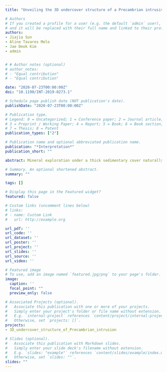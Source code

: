 ```yaml
---
title: "Unveiling the 3D undercover structure of a Precambrian intrusive complex by integrating airborne magnetic and gravity gradient data into 3D quasi-geology model building"

# Authors
# If you created a profile for a user (e.g. the default `admin` user), write the username (folder name) here
# and it will be replaced with their full name and linked to their profile.
authors:
- Jiajia Sun
- Aline Tavares Melo
- Jae Deok Kim
- admin


# # Author notes (optional)
# author_notes:
# - "Equal contribution"
# - "Equal contribution"

date: "2020-07-23T00:00:00Z"
doi: "10.1190/INT-2019-0273.1"

# Schedule page publish date (NOT publication's date).
publishDate: "2020-07-23T00:00:00Z"

# Publication type.
# Legend: 0 = Uncategorized; 1 = Conference paper; 2 = Journal article;
# 3 = Preprint / Working Paper; 4 = Report; 5 = Book; 6 = Book section;
# 7 = Thesis; 8 = Patent
publication_types: ["2"]

# Publication name and optional abbreviated publication name.
publication: "*Interpretation*"
publication_short: ""

abstract: Mineral exploration under a thick sedimentary cover naturally relies on geophysical methods. We have used high-resolution airborne magnetic and gravity gradient data over northeast Iowa to characterize the geology of the concealed Precambrian rocks and evaluate the prospectivity of mineral deposits. Previous researchers have interpreted the magnetic and gravity gradient data in the form of a 2D geologic map of the Precambrian basement rocks, which provides important geophysical constraints on the geologic history and mineral potentials over the Decorah area located in the northeast of Iowa. However, their interpretations are based on 2D data maps and are limited to the two horizontal dimensions. To fully tap into the rich information contained in the high-resolution airborne geophysical data, and to further our understanding of the undercover geology, we have performed separate and joint inversions of magnetic and gravity gradient data to obtain 3D density contrast models and 3D susceptibility models, based on which we carried out geology differentiation. Based on separately inverted physical property values, we have identified 10 geologic units and their spatial distributions in 3D which are all summarized in a 3D quasi-geology model. The extension of 2D geologic interpretation to 3D allows for the discovery of four previously unidentified geologic units, a more detailed classification of the Yavapai country rock, and the identification of the highly anomalous core of the mafic intrusions. Joint inversion allows for the classification of a few geologic units further into several subclasses. We have demonstrated the added value of the construction of a 3D quasi-geology model based on 3D separate and joint inversions.

# Summary. An optional shortened abstract.
summary: ""

tags: []

# Display this page in the Featured widget?
featured: false

# Custom links (uncomment lines below)
# links:
# - name: Custom Link
#   url: http://example.org

url_pdf: ''
url_code: ''
url_dataset: ''
url_poster: ''
url_project: ''
url_slides: ''
url_source: ''
url_video: ''

# Featured image
# To use, add an image named `featured.jpg/png` to your page's folder.
image:
  caption: ''
  focal_point: ""
  preview_only: false

# Associated Projects (optional).
#   Associate this publication with one or more of your projects.
#   Simply enter your project's folder or file name without extension.
#   E.g. `internal-project` references `content/project/internal-project/index.md`.
#   Otherwise, set `projects: []`.
projects:
- 3D_undercover_structure_of_Precambrian_intrusion

# Slides (optional).
#   Associate this publication with Markdown slides.
#   Simply enter your slide deck's filename without extension.
#   E.g. `slides: "example"` references `content/slides/example/index.md`.
#   Otherwise, set `slides: ""`.
slides: ""
---
```

